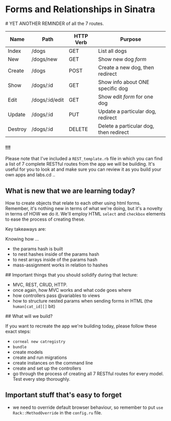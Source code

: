 # Forms and Relationships in Sinatra

# YET ANOTHER REMINDER of all the 7 routes.

| Name | Path | HTTP Verb | Purpose |
| --- | --- | --- | --- |
| Index | /dogs | GET | List all dogs |
| New  | /dogs/new | GET | Show new dog *form* |
| Create | /dogs | POST | Create a new dog, then redirect  |
| Show | /dogs/:id | GET | Show info about ONE specific dog |
| Edit | /dogs/:id/edit | GET | Show edit *form* for one dog |
| Update | /dogs/:id | PUT | Update a particular dog, redirect |
| Destroy | /dogs/:id | DELETE | Delete a particular dog, then redirect |

### !!!

Please note that I've included a `REST_template.rb` file in which you can find a list of 7 complete RESTful routes from the app we will be building. It's useful for you to look at and make sure you can review it as you build your own apps and labs.cd ..

## What is new that we are learning today?

How to create objects that relate to each other using html forms. Remember, it's nothing new in terms of what we're doing, but it's a novelty in terms of HOW we do it. We'll employ HTML `select` and `checkbox` elements to ease the process of creating these.

Key takeaways are:

Knowing how ...
- the params hash is built
- to nest hashes inside of the params hash
- to nest arrays inside of the params hash
- mass-assignment works in relation to hashes

## Important things that you should solidify during that lecture:

- MVC, REST, CRUD, HTTP.
- once again, how MVC works and what code goes where
- how controllers pass @variables to views
- how to structure nested params when sending forms in HTML (the `human[cat_id][]` bit)


## What will we build?

If you want to recreate the app we're building today, please follow these exact steps:

- `corneal new catregistry`
- `bundle`
- create models
- create and run migrations
- create instances on the command line
- create and set up the controllers
- go through the process of creating all 7 RESTful routes for every model. Test every step thoroughly.

## Important stuff that's easy to forget

- we need to override default browser behaviour, so remember to put `use Rack::MethodOverride` in the `config.ru` file.
